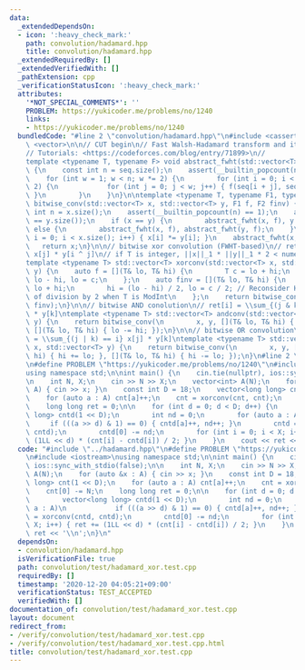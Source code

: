 ```yaml
---
data:
  _extendedDependsOn:
  - icon: ':heavy_check_mark:'
    path: convolution/hadamard.hpp
    title: convolution/hadamard.hpp
  _extendedRequiredBy: []
  _extendedVerifiedWith: []
  _pathExtension: cpp
  _verificationStatusIcon: ':heavy_check_mark:'
  attributes:
    '*NOT_SPECIAL_COMMENTS*': ''
    PROBLEM: https://yukicoder.me/problems/no/1240
    links:
    - https://yukicoder.me/problems/no/1240
  bundledCode: "#line 2 \"convolution/hadamard.hpp\"\n#include <cassert>\n#include\
    \ <vector>\n\n// CUT begin\n// Fast Walsh-Hadamard transform and its abstraction\n\
    // Tutorials: <https://codeforces.com/blog/entry/71899>\n//            <https://csacademy.com/blog/fast-fourier-transform-and-variations-of-it>\n\
    template <typename T, typename F> void abstract_fwht(std::vector<T>& seq, F f)\
    \ {\n    const int n = seq.size();\n    assert(__builtin_popcount(n) == 1);\n\
    \    for (int w = 1; w < n; w *= 2) {\n        for (int i = 0; i < n; i += w *\
    \ 2) {\n            for (int j = 0; j < w; j++) { f(seq[i + j], seq[i + j + w]);\
    \ }\n        }\n    }\n}\n\ntemplate <typename T, typename F1, typename F2> std::vector<T>\
    \ bitwise_conv(std::vector<T> x, std::vector<T> y, F1 f, F2 finv) {\n    const\
    \ int n = x.size();\n    assert(__builtin_popcount(n) == 1);\n    assert(x.size()\
    \ == y.size());\n    if (x == y) {\n        abstract_fwht(x, f), y = x;\n    }\
    \ else {\n        abstract_fwht(x, f), abstract_fwht(y, f);\n    }\n    for (size_t\
    \ i = 0; i < x.size(); i++) { x[i] *= y[i]; }\n    abstract_fwht(x, finv);\n \
    \   return x;\n}\n\n// bitwise xor convolution (FWHT-based)\n// ret[i] = \\sum_j\
    \ x[j] * y[i ^ j]\n// if T is integer, ||x||_1 * ||y||_1 * 2 < numeric_limits<T>::max()\n\
    template <typename T> std::vector<T> xorconv(std::vector<T> x, std::vector<T>\
    \ y) {\n    auto f = [](T& lo, T& hi) {\n        T c = lo + hi;\n        hi =\
    \ lo - hi, lo = c;\n    };\n    auto finv = [](T& lo, T& hi) {\n        T c =\
    \ lo + hi;\n        hi = (lo - hi) / 2, lo = c / 2; // Reconsider HEAVY complexity\
    \ of division by 2 when T is ModInt\n    };\n    return bitwise_conv(x, y, f,\
    \ finv);\n}\n\n// bitwise AND conolution\n// ret[i] = \\sum_{(j & k) == i} x[j]\
    \ * y[k]\ntemplate <typename T> std::vector<T> andconv(std::vector<T> x, std::vector<T>\
    \ y) {\n    return bitwise_conv(\n        x, y, [](T& lo, T& hi) { lo += hi; },\
    \ [](T& lo, T& hi) { lo -= hi; });\n}\n\n// bitwise OR convolution\n// ret[i]\
    \ = \\sum_{(j | k) == i} x[j] * y[k]\ntemplate <typename T> std::vector<T> orconv(std::vector<T>\
    \ x, std::vector<T> y) {\n    return bitwise_conv(\n        x, y, [](T& lo, T&\
    \ hi) { hi += lo; }, [](T& lo, T& hi) { hi -= lo; });\n}\n#line 2 \"convolution/test/hadamard_xor.test.cpp\"\
    \n#define PROBLEM \"https://yukicoder.me/problems/no/1240\"\n#include <iostream>\n\
    using namespace std;\n\nint main() {\n    cin.tie(nullptr), ios::sync_with_stdio(false);\n\
    \n    int N, X;\n    cin >> N >> X;\n    vector<int> A(N);\n    for (auto &x :\
    \ A) { cin >> x; }\n    const int D = 18;\n    vector<long long> cnt(1 << D);\n\
    \    for (auto a : A) cnt[a]++;\n    cnt = xorconv(cnt, cnt);\n    cnt[0] -= N;\n\
    \    long long ret = 0;\n\n    for (int d = 0; d < D; d++) {\n        vector<long\
    \ long> cntd(1 << D);\n        int nd = 0;\n        for (auto a : A)\n       \
    \     if (((a >> d) & 1) == 0) { cntd[a]++, nd++; }\n        cntd = xorconv(cntd,\
    \ cntd);\n        cntd[0] -= nd;\n        for (int i = 0; i < X; i++) { ret +=\
    \ (1LL << d) * (cnt[i] - cntd[i]) / 2; }\n    }\n    cout << ret << '\\n';\n}\n"
  code: "#include \"../hadamard.hpp\"\n#define PROBLEM \"https://yukicoder.me/problems/no/1240\"\
    \n#include <iostream>\nusing namespace std;\n\nint main() {\n    cin.tie(nullptr),\
    \ ios::sync_with_stdio(false);\n\n    int N, X;\n    cin >> N >> X;\n    vector<int>\
    \ A(N);\n    for (auto &x : A) { cin >> x; }\n    const int D = 18;\n    vector<long\
    \ long> cnt(1 << D);\n    for (auto a : A) cnt[a]++;\n    cnt = xorconv(cnt, cnt);\n\
    \    cnt[0] -= N;\n    long long ret = 0;\n\n    for (int d = 0; d < D; d++) {\n\
    \        vector<long long> cntd(1 << D);\n        int nd = 0;\n        for (auto\
    \ a : A)\n            if (((a >> d) & 1) == 0) { cntd[a]++, nd++; }\n        cntd\
    \ = xorconv(cntd, cntd);\n        cntd[0] -= nd;\n        for (int i = 0; i <\
    \ X; i++) { ret += (1LL << d) * (cnt[i] - cntd[i]) / 2; }\n    }\n    cout <<\
    \ ret << '\\n';\n}\n"
  dependsOn:
  - convolution/hadamard.hpp
  isVerificationFile: true
  path: convolution/test/hadamard_xor.test.cpp
  requiredBy: []
  timestamp: '2020-12-20 04:05:21+09:00'
  verificationStatus: TEST_ACCEPTED
  verifiedWith: []
documentation_of: convolution/test/hadamard_xor.test.cpp
layout: document
redirect_from:
- /verify/convolution/test/hadamard_xor.test.cpp
- /verify/convolution/test/hadamard_xor.test.cpp.html
title: convolution/test/hadamard_xor.test.cpp
---
```

